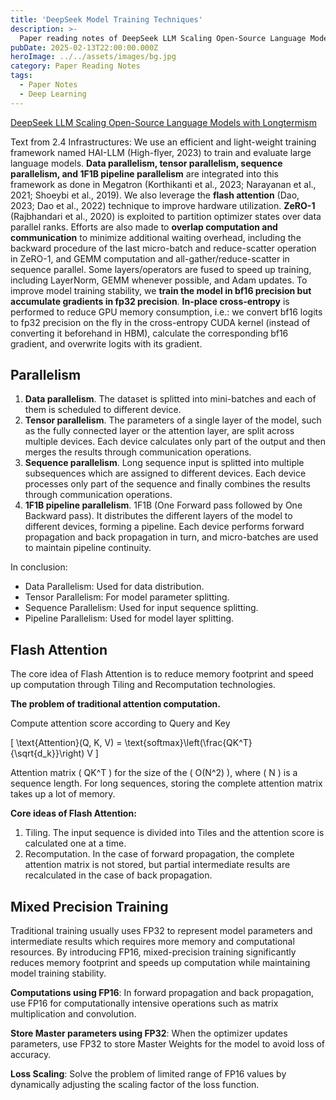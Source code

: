 ```yaml
---
title: 'DeepSeek Model Training Techniques'
description: >-
  Paper reading notes of DeepSeek LLM Scaling Open-Source Language Models with Longtermism. Focus on accelaration techniques in system level.
pubDate: 2025-02-13T22:00:00.000Z
heroImage: ../../assets/images/bg.jpg
category: Paper Reading Notes
tags:
  - Paper Notes
  - Deep Learning
---
```


[DeepSeek LLM Scaling Open-Source Language Models with Longtermism](https://arxiv.org/pdf/2401.02954)

Text from 2.4 Infrastructures:
We use an efficient and light-weight training framework named HAI-LLM (High-flyer, 2023) to train and evaluate large language models. **Data parallelism, tensor parallelism, sequence parallelism, and 1F1B pipeline parallelism** are integrated into this framework as done in Megatron (Korthikanti et al., 2023; Narayanan et al., 2021; Shoeybi et al., 2019). We also leverage the **flash attention** (Dao, 2023; Dao et al., 2022) technique to improve hardware utilization. **ZeRO-1** (Rajbhandari et al., 2020) is exploited to partition optimizer states over data parallel ranks. Efforts are also made to **overlap computation and communication** to minimize additional waiting overhead, including the backward procedure of the last micro-batch and reduce-scatter operation in ZeRO-1, and GEMM computation and all-gather/reduce-scatter in sequence parallel. Some layers/operators are fused to speed up training, including LayerNorm, GEMM whenever possible, and Adam updates. To improve model training stability, we **train the model in bf16 precision but accumulate gradients in fp32 precision**. **In-place cross-entropy** is performed to reduce GPU memory consumption, i.e.: we convert bf16 logits to fp32 precision on the fly in the cross-entropy CUDA kernel (instead of converting it beforehand in HBM), calculate the corresponding bf16 gradient, and overwrite logits with its gradient.

## Parallelism

1. **Data parallelism**. The dataset is splitted into mini-batches and each of them is scheduled to different device.
2. **Tensor parallelism**. The parameters of a single layer of the model, such as the fully connected layer or the attention layer, are split across multiple devices. Each device calculates only part of the output and then merges the results through communication operations.
3. **Sequence parallelism**. Long sequence input is splitted into multiple subsequences which are assigned to different devices. Each device processes only part of the sequence and finally combines the results through communication operations.
4. **1F1B pipeline parallelism**. 1F1B (One Forward pass followed by One Backward pass). It distributes the different layers of the model to different devices, forming a pipeline. Each device performs forward propagation and back propagation in turn, and micro-batches are used to maintain pipeline continuity.

In conclusion:

- Data Parallelism: Used for data distribution.
- Tensor Parallelism: For model parameter splitting.
- Sequence Parallelism: Used for input sequence splitting.
- Pipeline Parallelism: Used for model layer splitting.

## Flash Attention

The core idea of Flash Attention is to reduce memory footprint and speed up computation through Tiling and Recomputation technologies.

**The problem of traditional attention computation.**

Compute attention score according to Query and Key

\[
\text{Attention}(Q, K, V) = \text{softmax}\left(\frac{QK^T}{\sqrt{d_k}}\right) V
\]

Attention matrix \( QK^T \) for the size of the \( O(N^2) \), where \( N \) is a sequence length. For long sequences, storing the complete attention matrix takes up a lot of memory.

**Core ideas of Flash Attention:**

1. Tiling. The input sequence is divided into Tiles and the attention score is calculated one at a time.
2. Recomputation. In the case of forward propagation, the complete attention matrix is not stored, but partial intermediate results are recalculated in the case of back propagation.

## Mixed Precision Training

Traditional training usually uses FP32 to represent model parameters and intermediate results which requires more memory and computational resources. By introducing FP16, mixed-precision training significantly reduces memory footprint and speeds up computation while maintaining model training stability.

**Computations using FP16**: In forward propagation and back propagation, use FP16 for computationally intensive operations such as matrix multiplication and convolution.

**Store Master parameters using FP32**: When the optimizer updates parameters, use FP32 to store Master Weights for the model to avoid loss of accuracy.

**Loss Scaling**: Solve the problem of limited range of FP16 values by dynamically adjusting the scaling factor of the loss function.
